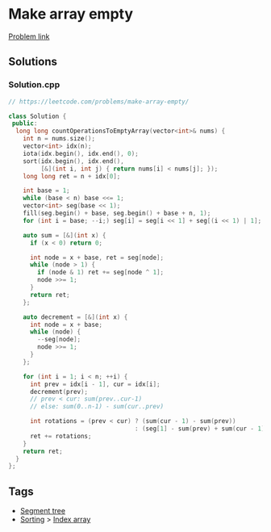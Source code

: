 # Make array empty

[Problem link](https://leetcode.com/problems/make-array-empty/)

## Solutions


### Solution.cpp
```cpp
// https://leetcode.com/problems/make-array-empty/

class Solution {
 public:
  long long countOperationsToEmptyArray(vector<int>& nums) {
    int n = nums.size();
    vector<int> idx(n);
    iota(idx.begin(), idx.end(), 0);
    sort(idx.begin(), idx.end(),
         [&](int i, int j) { return nums[i] < nums[j]; });
    long long ret = n + idx[0];

    int base = 1;
    while (base < n) base <<= 1;
    vector<int> seg(base << 1);
    fill(seg.begin() + base, seg.begin() + base + n, 1);
    for (int i = base; --i;) seg[i] = seg[i << 1] + seg[(i << 1) | 1];

    auto sum = [&](int x) {
      if (x < 0) return 0;

      int node = x + base, ret = seg[node];
      while (node > 1) {
        if (node & 1) ret += seg[node ^ 1];
        node >>= 1;
      }
      return ret;
    };

    auto decrement = [&](int x) {
      int node = x + base;
      while (node) {
        --seg[node];
        node >>= 1;
      }
    };

    for (int i = 1; i < n; ++i) {
      int prev = idx[i - 1], cur = idx[i];
      decrement(prev);
      // prev < cur: sum(prev..cur-1)
      // else: sum(0..n-1) - sum(cur..prev)

      int rotations = (prev < cur) ? (sum(cur - 1) - sum(prev))
                                   : (seg[1] - sum(prev) + sum(cur - 1));
      ret += rotations;
    }
    return ret;
  }
};
```
## Tags

* [Segment tree](/Collections/segment-tree.md#segment-tree)
* [Sorting](/Collections/sorting.md#sorting) > [Index array](/Collections/sorting.md#index-array)
